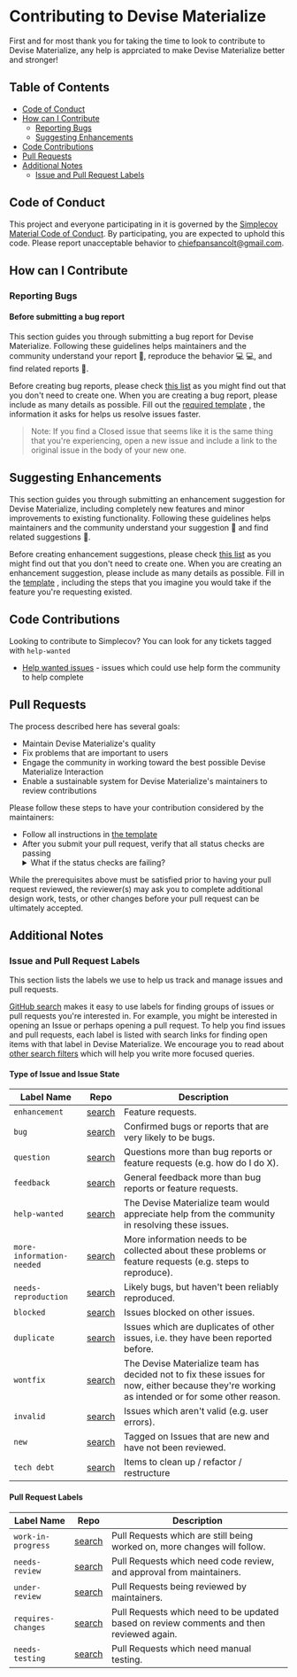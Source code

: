 # Contributing to Devise Materialize

First and for most thank you for taking the time to look to contribute to
Devise Materialize, any help is apprciated to make Devise Materialize better
and stronger!

## Table of Contents

- [Code of Conduct](#code-of-conduct)
- [How can I Contribute](#how-can-i-contribute)
  - [Reporting Bugs](#reporting-bugs)
  - [Suggesting Enhancements](#suggesting-enhancements)
- [Code Contributions](#code-contributions)
- [Pull Requests](#pull-requests)
- [Additional Notes](#additional-notes)
  - [Issue and Pull Request Labels](#issue-and-pull-request-labels)

## Code of Conduct

This project and everyone participating in it is governed by the [Simplecov
Material Code of Conduct](https://github.com/chiefpansancolt/devise_materialize/blob/master/CODE_OF_CONDUCT.md).
By participating, you are expected to uphold this code. Please report
unacceptable behavior to chiefpansancolt@gmail.com.

## How can I Contribute

### Reporting Bugs

#### Before submitting a bug report

This section guides you through submitting a bug report for Devise Materialize.
Following these guidelines helps maintainers and the community understand your
report 📝, reproduce the behavior 💻 💻, and find related reports 🔎.

Before creating bug reports, please check [this list](https://github.com/chiefpansancolt/devise_materialize/issues?q=is%3Aopen+is%3Aissue+label%3Abug)
as you might find out that you don't need to create one. When you are creating
a bug report, please include as many details as possible. Fill out the
[required template](https://github.com/chiefpansancolt/devise_materialize/blob/master/.github/ISSUE_TEMPLATE/bug_report.md)
, the information it asks for helps us resolve issues faster.

> Note: If you find a Closed issue that seems like it is the same thing that you're experiencing, open a new issue and include a link to the original issue in the body of your new one.

## Suggesting Enhancements

This section guides you through submitting an enhancement suggestion for
Devise Materialize, including completely new features and minor improvements to
existing functionality. Following these guidelines helps maintainers and the
community understand your suggestion 📝 and find related suggestions 🔎.

Before creating enhancement suggestions, please check [this list](https://github.com/chiefpansancolt/devise_materialize/issues?q=is%3Aopen+is%3Aissue+label%3Aenhancement)
as you might find out that you don't need to create one. When you are creating
an enhancement suggestion, please include as many details as possible. Fill in
the [template](https://github.com/chiefpansancolt/devise_materialize/blob/master/.github/ISSUE_TEMPLATE/feature-request.md)
, including the steps that you imagine you would take if the feature you're
requesting existed.

## Code Contributions

Looking to contribute to Simplecov? You can look for any tickets tagged with `help-wanted`

- [Help wanted issues](https://github.com/chiefpansancolt/devise_materialize/issues?q=is%3Aopen+is%3Aissue+label%3A%22help+wanted%22) - issues which could use help form the community to help complete

## Pull Requests

The process described here has several goals:

- Maintain Devise Materialize's quality
- Fix problems that are important to users
- Engage the community in working toward the best possible Devise Materialize Interaction
- Enable a sustainable system for Devise Materialize's maintainers to review contributions

Please follow these steps to have your contribution considered by the maintainers:

- Follow all instructions in [the template](https://github.com/chiefpansancolt/devise_materialize/blob/master/.github/PULL_REQUEST_TEMPLATE.md)
- After you submit your pull request, verify that all status checks are passing<details><summary>What if the status checks are failing?</summary>If a status check is failing, and you believe that the failure is unrelated to your change, please leave a comment on the pull request explaining why you believe the failure is unrelated. A maintainer will re-run the status check for you. If we conclude that the failure was a false positive, then we will open an issue to track that problem with our status check suite.</details>

While the prerequisites above must be satisfied prior to having your pull request reviewed, the reviewer(s) may ask you to complete additional design work, tests, or other changes before your pull request can be ultimately accepted.

## Additional Notes

### Issue and Pull Request Labels

This section lists the labels we use to help us track and manage issues and pull requests.

[GitHub search](https://help.github.com/articles/searching-issues/) makes it easy to use labels for finding groups of issues or pull requests you're interested in. For example, you might be interested in opening an Issue or perhaps opening a pull request. To help you find issues and pull requests, each label is listed with search links for finding open items with that label in Devise Materialize. We  encourage you to read about [other search filters](https://help.github.com/articles/searching-issues/) which will help you write more focused queries.

#### Type of Issue and Issue State

| Label Name | Repo |  Description |
| --- | --- | --- |
| `enhancement` | [search][search-devise-materialize-label-enhancement] | Feature requests. |
| `bug` | [search][search-devise-materialize-label-bug] | Confirmed bugs or reports that are very likely to be bugs. |
| `question` | [search][search-devise-materialize-label-question] | Questions more than bug reports or feature requests (e.g. how do I do X). |
| `feedback` | [search][search-devise-materialize-label-feedback] | General feedback more than bug reports or feature requests. |
| `help-wanted` | [search][search-devise-materialize-label-help-wanted] | The Devise Materialize team would appreciate help from the community in resolving these issues. |
| `more-information-needed` | [search][search-devise-materialize-label-more-information-needed] | More information needs to be collected about these problems or feature requests (e.g. steps to reproduce). |
| `needs-reproduction` | [search][search-devise-materialize-label-needs-reproduction] | Likely bugs, but haven't been reliably reproduced. |
| `blocked` | [search][search-devise-materialize-label-blocked] | Issues blocked on other issues. |
| `duplicate` | [search][search-devise-materialize-label-duplicate] | Issues which are duplicates of other issues, i.e. they have been reported before. |
| `wontfix` | [search][search-devise-materialize-label-wontfix] | The Devise Materialize team has decided not to fix these issues for now, either because they're working as intended or for some other reason. |
| `invalid` | [search][search-devise-materialize-label-invalid] | Issues which aren't valid (e.g. user errors). |
| `new` | [search][search-devise-materialize-label-new] | Tagged on Issues that are new and have not been reviewed. |
| `tech debt` | [search][search-devise-materialize-label-tech-debt] | Items to clean up / refactor / restructure |

#### Pull Request Labels

| Label Name | Repo | Description
| --- | --- | --- |
| `work-in-progress` | [search][search-devise-materialize-label-work-in-progress] | Pull Requests which are still being worked on, more changes will follow. |
| `needs-review` | [search][search-devise-materialize-label-needs-review] | Pull Requests which need code review, and approval from maintainers. |
| `under-review` | [search][search-devise-materialize-label-under-review] | Pull Requests being reviewed by maintainers. |
| `requires-changes` | [search][search-devise-materialize-label-requires-changes] | Pull Requests which need to be updated based on review comments and then reviewed again. |
| `needs-testing` | [search][search-devise-materialize-label-needs-testing] | Pull Requests which need manual testing. |

[search-devise-materialize-label-enhancement]: https://github.com/chiefpansancolt/devise_materialize/issues?q=is%3Aopen+is%3Aissue+label%3Aenhancement
[search-devise-materialize-label-bug]: https://github.com/chiefpansancolt/devise_materialize/issues?q=is%3Aopen+is%3Aissue+label%3Abug
[search-devise-materialize-label-question]: https://github.com/chiefpansancolt/devise_materialize/issues?q=is%3Aopen+is%3Aissue+label%3Aquestion
[search-devise-materialize-label-feedback]: https://github.com/chiefpansancolt/devise_materialize/issues?q=is%3Aopen+is%3Aissue+label%3Afeedback
[search-devise-materialize-label-help-wanted]: https://github.com/chiefpansancolt/devise_materialize/issues?q=is%3Aopen+is%3Aissue+label%3A%22help+wanted%22
[search-devise-materialize-label-more-information-needed]: https://github.com/chiefpansancolt/devise_materialize/issues?q=is%3Aopen+is%3Aissue+label%3A%22more+information+needed%22
[search-devise-materialize-label-needs-reproduction]: https://github.com/chiefpansancolt/devise_materialize/issues?q=is%3Aopen+is%3Aissue+label%3A%22needs+reproduction%22
[search-devise-materialize-label-blocked]: https://github.com/chiefpansancolt/devise_materialize/issues?q=is%3Aopen+is%3Aissue+label%3Ablocked
[search-devise-materialize-label-duplicate]: https://github.com/chiefpansancolt/devise_materialize/issues?q=is%3Aopen+is%3Aissue+label%3Aduplicate
[search-devise-materialize-label-wontfix]: https://github.com/chiefpansancolt/devise_materialize/issues?q=is%3Aopen+is%3Aissue+label%3Awontfix
[search-devise-materialize-label-invalid]: https://github.com/chiefpansancolt/devise_materialize/issues?q=is%3Aopen+is%3Aissue+label%3Ainvalid
[search-devise-materialize-label-new]: https://github.com/chiefpansancolt/devise_materialize/issues?q=is%3Aopen+is%3Aissue+label%3Anew
[search-devise-materialize-label-tech-debt]: https://github.com/chiefpansancolt/devise_materialize/issues?q=is%3Aopen+is%3Aissue+label%3A"tech+debt"
[search-devise-materialize-label-work-in-progress]: https://github.com/chiefpansancolt/devise_materialize/issues?q=is%3Aopen+is%3Aissue+label%3A"work+in+progress"
[search-devise-materialize-label-needs-review]: https://github.com/chiefpansancolt/devise_materialize/issues?q=is%3Aopen+is%3Aissue+label%3A"needs+review"
[search-devise-materialize-label-under-review]: https://github.com/chiefpansancolt/devise_materialize/issues?q=is%3Aopen+is%3Aissue+label%3A"under+review"
[search-devise-materialize-label-requires-changes]: https://github.com/chiefpansancolt/devise_materialize/issues?q=is%3Aopen+is%3Aissue+label%3A"requires+changes"
[search-devise-materialize-label-needs-testing]: https://github.com/chiefpansancolt/devise_materialize/issues?q=is%3Aopen+is%3Aissue+label%3A"needs+testing"
